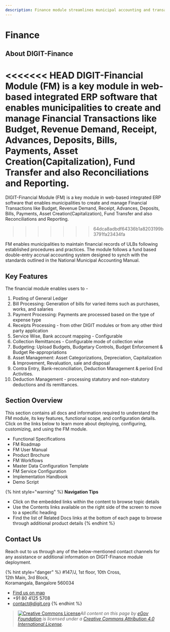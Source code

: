 ```yaml
---
description: Finance module streamlines municipal accounting and transaction processes
---
```


# Finance

## About DIGIT-Finance

<<<<<<< HEAD
DIGIT-Financial Module \(FM\) is a key module in web-based integrated ERP software that enables municipalities to create and manage Financial Transactions like Budget, Revenue Demand, Receipt, Advances, Deposits, Bills, Payments, Asset Creation\(Capitalization\), Fund Transfer and also Reconciliations and Reporting.
=======
DIGIT-Financial Module \(FM\) is a key module in web-based integrated ERP software that enables municipalities to create and manage Financial Transactions like Budget, Revenue Demand, Receipt, Advances, Deposits, Bills, Payments, Asset Creation\(Capitalization\), Fund Transfer and also Reconciliations and Reporting. 
>>>>>>> 64dca8adbdf64336b1a8203199b3791fa23434fa

FM enables municipalities to maintain financial records of ULBs following established procedures and practices. The module follows a fund based double-entry accrual accounting system designed to synch with the standards outlined in the National Municipal Accounting Manual.

## Key Features

The financial module enables users to -

1. Posting of General Ledger
2. Bill Processing: Generation of bills for varied items such as purchases, works, and salaries
3. Payment Processing: Payments are processed based on the type of expense type
4. Receipts Processing - from other DIGIT modules or from any other third party application
5. Service Wise, Bank account mapping - Configurable
6. Collection Remittances - Configurable mode of collection wise
7. Budgeting: Upload Budgets, Budgetary Controls, Budget Enforcement & Budget Re-appropriations
8. Asset Management: Asset Categorizations, Depreciation, Capitalization & Improvement, Revaluation, sale and disposal
9. Contra Entry, Bank-reconciliation, Deduction Management & period End Activities.
10. Deduction Management - processing statutory and non-statutory deductions and its remittances.

## Section Overview

This section contains all docs and information required to understand the FM module, its key features, functional scope, and configuration details. Click on the links below to learn more about deploying, configuring, customizing, and using the FM module.

* Functional Specifications
* FM Roadmap
* FM User Manual
* Product Brochure
* FM Workflows 
* Master Data Configuration Template
* FM Service Configuration
* Implementation Handbook
* Demo Script

{% hint style="warning" %}
**Navigation Tips**

* Click on the embedded links within the content to browse topic details
* Use the Contents links available on the right side of the screen to move to a specific heading
* Find the list of Related Docs links at the bottom of each page to browse through additional product details
{% endhint %}

## Contact Us

Reach out to us through any of the below-mentioned contact channels for any assistance or additional information on DIGIT-Finance module deployment.

{% hint style="danger" %}
\#147/J, 1st floor, 10th Cross,  
12th Main, 3rd Block,  
Koramangala, Bangalore 560034

* [Find us on map](https://goo.gl/maps/pYCFMhHWW7r)
* +91 80 4125 5708
* contact@digit.org
{% endhint %}



> [![Creative Commons License](https://i.creativecommons.org/l/by/4.0/80x15.png)](http://creativecommons.org/licenses/by/4.0/)_All content on this page by_ [_eGov Foundation_](https://egov.org.in/) _is licensed under a_ [_Creative Commons Attribution 4.0 International License_](http://creativecommons.org/licenses/by/4.0/)_._

